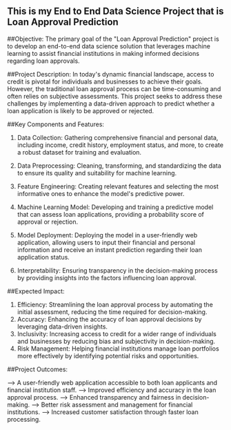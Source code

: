 ## This is my End to End Data Science Project that is Loan Approval Prediction 

##Objective:
The primary goal of the "Loan Approval Prediction" project is to develop an end-to-end data science solution that leverages machine learning to assist financial institutions in making informed decisions regarding loan approvals.


##Project Description:
In today's dynamic financial landscape, access to credit is pivotal for individuals and businesses to achieve their goals. However, the traditional loan approval process can be time-consuming and often relies on subjective assessments. This project seeks to address these challenges by implementing a data-driven approach to predict whether a loan application is likely to be approved or rejected.


##Key Components and Features:

1. Data Collection: Gathering comprehensive financial and personal data, including income, credit history, employment status, and more, to create a robust dataset for training and evaluation.

2. Data Preprocessing: Cleaning, transforming, and standardizing the data to ensure its quality and suitability for machine learning.

3. Feature Engineering: Creating relevant features and selecting the most informative ones to enhance the model's predictive power.

4. Machine Learning Model: Developing and training a predictive model that can assess loan applications, providing a probability score of approval or rejection.

5. Model Deployment: Deploying the model in a user-friendly web application, allowing users to input their financial and personal information and receive an instant prediction regarding their loan application status.

6. Interpretability: Ensuring transparency in the decision-making process by providing insights into the factors influencing loan approval.



##Expected Impact:

1. Efficiency: Streamlining the loan approval process by automating the initial assessment, reducing the time required for decision-making.
2. Accuracy: Enhancing the accuracy of loan approval decisions by leveraging data-driven insights.
3. Inclusivity: Increasing access to credit for a wider range of individuals and businesses by reducing bias and subjectivity in decision-making.
4. Risk Management: Helping financial institutions manage loan portfolios more effectively by identifying potential risks and opportunities.


##Project Outcomes:

--> A user-friendly web application accessible to both loan applicants and financial institution staff.
--> Improved efficiency and accuracy in the loan approval process.
--> Enhanced transparency and fairness in decision-making.
--> Better risk assessment and management for financial institutions.
--> Increased customer satisfaction through faster loan processing.

